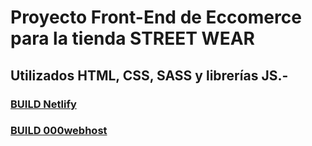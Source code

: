 # Proyecto Front-End de Eccomerce para la tienda STREET WEAR

## Utilizados HTML, CSS, SASS y librerías JS.-

### [BUILD Netlify](https://street-wear.netlify.app/)

### [BUILD 000webhost](https://streetwear-tienda.000webhostapp.com/)
